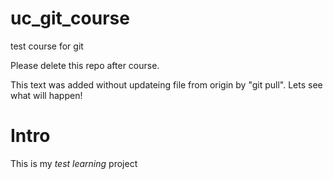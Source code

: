 # uc_git_course
test course for git

Please delete this repo after course.

This text was added without updateing file from origin by "git pull". Lets see what will happen!

Intro
=====

This is my *test learning* project
